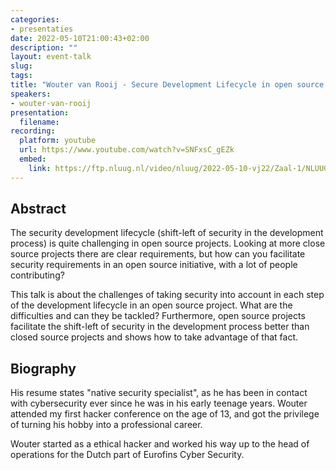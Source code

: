 ```yaml
---
categories:
- presentaties
date: 2022-05-10T21:00:43+02:00
description: ""
layout: event-talk
slug:
tags:
title: "Wouter van Rooij - Secure Development Lifecycle in open source projects"
speakers:
- wouter-van-rooij
presentation:
  filename: 
recording:
  platform: youtube
  url: https://www.youtube.com/watch?v=SNFxsC_gEZk
  embed:
    link: https://ftp.nluug.nl/video/nluug/2022-05-10-vj22/Zaal-1/NLUUG22VJ-WouterVanRooij-SecureDevelopmentLifecycle.webm
---
```


## Abstract

The security development lifecycle (shift-left of security in the development process) is quite challenging in open source projects. Looking at more close source projects there are clear requirements, but how can you facilitate security requirements in an open source initiative, with a lot of people contributing?

This talk is about the challenges of taking security into account in each step of the development lifecycle in an open source project. What are the difficulties and can they be tackled? Furthermore, open source projects facilitate the shift-left of security in the development process better than closed source projects and shows how to take advantage of that fact.

## Biography

His resume states "native security specialist", as he has been in contact with cybersecurity ever since he was in his early teenage years. Wouter attended my first hacker conference on the age of 13, and got the privilege of turning his hobby into a professional career.

Wouter started as a ethical hacker and worked his way up to the head of operations for the Dutch part of Eurofins Cyber Security.
